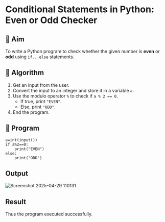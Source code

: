 # Conditional Statements in Python: Even or Odd Checker

## 🎯 Aim
To write a Python program to check whether the given number is **even** or **odd** using `if...else` statements.

## 🧠 Algorithm
1. Get an input from the user.
2. Convert the input to an integer and store it in a variable `a`.
3. Use the modulo operator `%` to check if `a % 2 == 0`.
   - If true, print `"EVEN"`.
   - Else, print `"ODD"`.
4. End the program.

## 🧾 Program
```
a=int(input())
if a%2==0:
    print("EVEN")
else:
    print("ODD")
```

## Output
![Screenshot 2025-04-29 110131](https://github.com/user-attachments/assets/9779fa9f-6f9f-4faa-ac3c-81113502629e)


## Result
Thus the program executed successfully.
